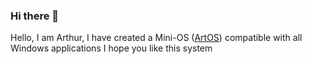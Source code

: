 ### Hi there 👋

Hello, I am Arthur, I have created a Mini-OS ([ArtOS](https://github.com/ArtOS-Developper/ArtOS "See ArtOS")) compatible with all Windows applications
I hope you like this system
